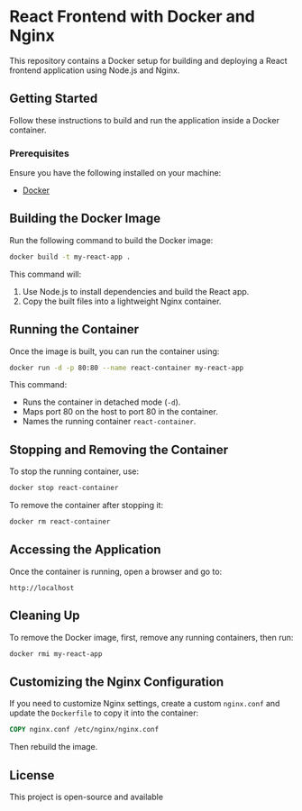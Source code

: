 # React Frontend with Docker and Nginx

This repository contains a Docker setup for building and deploying a React frontend application using Node.js and Nginx.

## Getting Started

Follow these instructions to build and run the application inside a Docker container.

### Prerequisites

Ensure you have the following installed on your machine:
- [Docker](https://www.docker.com/get-started)

## Building the Docker Image

Run the following command to build the Docker image:

```sh
docker build -t my-react-app .
```

This command will:
1. Use Node.js to install dependencies and build the React app.
2. Copy the built files into a lightweight Nginx container.

## Running the Container

Once the image is built, you can run the container using:

```sh
docker run -d -p 80:80 --name react-container my-react-app
```

This command:
- Runs the container in detached mode (`-d`).
- Maps port 80 on the host to port 80 in the container.
- Names the running container `react-container`.

## Stopping and Removing the Container

To stop the running container, use:

```sh
docker stop react-container
```

To remove the container after stopping it:

```sh
docker rm react-container
```

## Accessing the Application

Once the container is running, open a browser and go to:

```
http://localhost
```

## Cleaning Up

To remove the Docker image, first, remove any running containers, then run:

```sh
docker rmi my-react-app
```

## Customizing the Nginx Configuration

If you need to customize Nginx settings, create a custom `nginx.conf` and update the `Dockerfile` to copy it into the container:

```dockerfile
COPY nginx.conf /etc/nginx/nginx.conf
```

Then rebuild the image.

## License

This project is open-source and available

